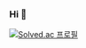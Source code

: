 ### Hi 👋

[![Solved.ac
프로필](http://mazassumnida.wtf/api/v2/generate_badge?boj=skysun102)](https://solved.ac/skysun102)


